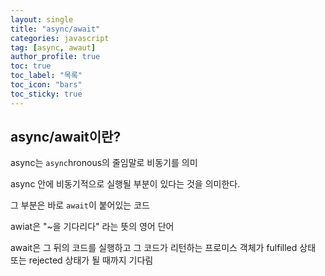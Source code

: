 ```yaml
---
layout: single
title: "async/await"
categories: javascript
tag: [async, awaut]
author_profile: true
toc: true
toc_label: "목록"
toc_icon: "bars"
toc_sticky: true
---
```


## async/await이란?

async는 `async`hronous의 줄임말로 비동기를 의미

async 안에 비동기적으로 실행될 부분이 있다는 것을 의미한다. 

그 부분은 바로 `await`이 붙어있는 코드

awiat은 "~을 기다리다" 라는 뜻의 영어 단어

await은 그 뒤의 코드를 실행하고 그 코드가 리턴하는 프로미스 객체가 fulfilled 상태 또는 rejected 상태가 될 때까지 기다림